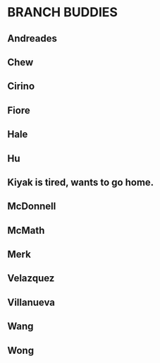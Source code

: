 # BRANCH BUDDIES

## Andreades

## Chew

## Cirino

## Fiore

## Hale

## Hu

## Kiyak is tired, wants to go home.

## McDonnell

## McMath

## Merk

## Velazquez

## Villanueva

## Wang

## Wong
